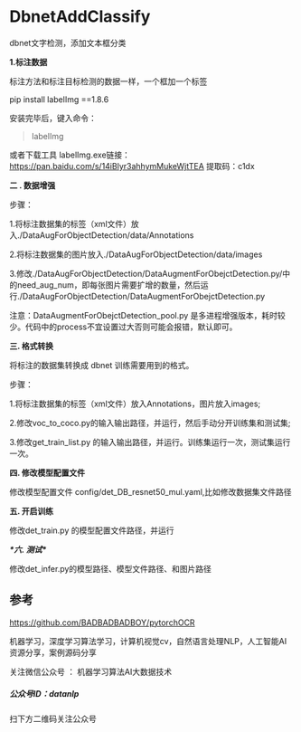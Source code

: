 # DbnetAddClassify
dbnet文字检测，添加文本框分类



**1.标注数据**



标注方法和标注目标检测的数据一样，一个框加一个标签

 pip install labelImg ==1.8.6

安装完毕后，键入命令：

> labelImg



或者下载工具  labelImg.exe链接：https://pan.baidu.com/s/14iBlyr3ahhymMukeWjtTEA 提取码：c1dx



**二 . 数据增强**



步骤：

1.将标注数据集的标签（xml文件）放入./DataAugForObjectDetection/data/Annotations

2.将标注数据集的图片放入./DataAugForObjectDetection/data/images

3.修改./DataAugForObjectDetection/DataAugmentForObejctDetection.py/中的need_aug_num，即每张图片需要扩增的数量，然后运行./DataAugForObjectDetection/DataAugmentForObejctDetection.py



注意：DataAugmentForObejctDetection_pool.py 是多进程增强版本，耗时较少。代码中的process不宜设置过大否则可能会报错，默认即可。



**三. 格式转换**



将标注的数据集转换成 dbnet 训练需要用到的格式。

步骤：

1.将标注数据集的标签（xml文件）放入Annotations，图片放入images;

2.修改voc_to_coco.py的输入输出路径，并运行，然后手动分开训练集和测试集;

3.修改get_train_list.py 的输入输出路径，并运行。训练集运行一次，测试集运行一次。



**四. 修改模型配置文件**

修改模型配置文件 config/det_DB_resnet50_mul.yaml,比如修改数据集文件路径



**五. 开启训练**

修改det_train.py 的模型配置文件路径，并运行



***\*六. 测试\****

修改det_infer.py的模型路径、模型文件路径、和图片路径



## 参考

https://github.com/BADBADBADBOY/pytorchOCR





机器学习，深度学习算法学习，计算机视觉cv，自然语言处理NLP，人工智能AI资源分享，案例源码分享

关注微信公众号 ： 机器学习算法AI大数据技术

##### 公众号ID：datanlp

扫下方二维码关注公众号